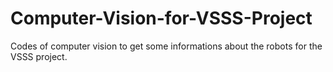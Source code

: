 # Computer-Vision-for-VSSS-Project

Codes of computer vision to get some informations about the robots for the VSSS project.
